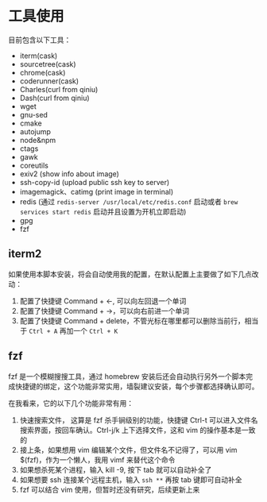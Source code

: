 # 工具使用

目前包含以下工具：

* iterm(cask)
* sourcetree(cask)
* chrome(cask)
* coderunner(cask)
* Charles(curl from qiniu)
* Dash(curl from qiniu)
* wget
* gnu-sed
* cmake
* autojump
* node&npm
* ctags
* gawk
* coreutils
* exiv2 (show info about image)
* ssh-copy-id (upload public ssh key to server)
* imagemagick、catimg (print image in terminal)
* redis  (通过 `redis-server /usr/local/etc/redis.conf` 启动或者 `brew services start redis` 启动并且设置为开机立即启动)
* gpg
* fzf

## iterm2

如果使用本脚本安装，将会自动使用我的配置，在默认配置上主要做了如下几点改动：

1. 配置了快捷键 Command + ←, 可以向左回退一个单词
2. 配置了快捷键 Command + →，可以向右前进一个单词
3. 配置了快捷键 Command + delete，不管光标在哪里都可以删除当前行，相当于 `Ctrl + A` 再加一个 `Ctrl + K`

## fzf

fzf 是一个模糊搜搜工具，通过 homebrew 安装后还会自动执行另外一个脚本完成快捷键的绑定，这个功能非常实用，墙裂建议安装，每个步骤都选择确认即可。

在我看来，它的以下几个功能非常有用：

1. 快速搜索文件， 这算是 fzf 杀手锏级别的功能，快捷键 Ctrl-t 可以进入文件名搜索界面，按回车确认。Ctrl-j/k 上下选择文件，这和 vim 的操作基本是一致的
2. 接上条，如果想用 vim 编辑某个文件，但文件名不记得了，可以用 vim $(fzf)，作为一个懒人，我用 vimf 来替代这个命令
3. 如果想杀死某个进程，输入 kill -9, 按下 tab 就可以自动补全了
4. 如果想要 ssh 连接某个远程主机，输入 `ssh **` 再按 tab 键即可自动补全
5. fzf 可以结合 vim 使用，但暂时还没有研究，后续更新上来
